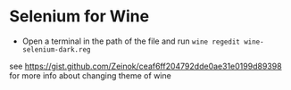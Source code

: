# Selenium for Wine
- Open a terminal in the path of the file and run ```wine regedit wine-selenium-dark.reg```

see https://gist.github.com/Zeinok/ceaf6ff204792dde0ae31e0199d89398 for more info about changing theme of wine
